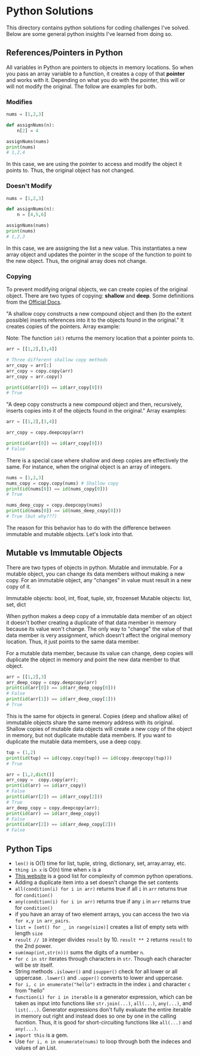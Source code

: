 # Python Solutions

This directory contains python solutions for coding challenges I've solved. Below are some general python insights I've learned from doing so.

## References/Pointers in Python

All variables in Python are pointers to objects in memory locations. So when you pass an array variable to a function, it creates a copy of that **pointer** and works with it. Depending on what you do with the pointer, this will or will not modify the original. The follow are examples for both.

### Modifies

```python
nums = [1,2,3]

def assignNums(n):
    n[2] = 4

assignNums(nums)
print(nums)
# 1,2,4
```

In this case, we are using the pointer to access and modify the object it points to. Thus, the original object has not changed.

### Doesn't Modify

```python
nums = [1,2,3]

def assignNums(n):
    n = [4,5,6]

assignNums(nums)
print(nums)
# 1,2,3
```

In this case, we are assigning the list a new value. This instantiates a new array object and updates the pointer in the scope of the function to point to the new object. Thus, the original array does not change.

### Copying

To prevent modifying orignal objects, we can create copies of the original object. There are two types of copying: **shallow** and **deep**. Some definitions from the [Official Docs](https://docs.python.org/3/library/copy.html).

"A shallow copy constructs a new compound object and then (to the extent possible) inserts references into it to the objects found in the original." It creates copies of the pointers. Array example:

Note: The function `id()` returns the memory location that a pointer points to.

```python
arr = [[1,2],[3,4]]

# Three different shallow copy methods
arr_copy = arr[:]
arr_copy = copy.copy(arr)
arr_copy = arr.copy()

print(id(arr[0]) == id(arr_copy[0]))
# True
```

"A deep copy constructs a new compound object and then, recursively, inserts copies into it of the objects found in the original." Array examples:

```python
arr = [[1,2],[3,4]]

arr_copy = copy.deepcopy(arr)

print(id(arr[0]) == id(arr_copy[0]))
# False
```

There is a special case where shallow and deep copies are effectively the same. For instance, when the original object is an array of integers.

```python
nums = [1,2,3]
nums_copy = copy.copy(nums) # Shallow copy
print(id(nums[0]) == id(nums_copy[0]))
# True

nums_deep_copy = copy.deepcopy(nums)
print(id(nums[0]) == id(nums_deep_copy[0]))
# True (but why???)
```

The reason for this behavior has to do with the difference between immutable and mutable objects. Let's look into that.

## Mutable vs Immutable Objects

There are two types of objects in python. Mutable and immutable. For a mutable object, you can change its data members without making a new copy. For an immutable object, any "changes" in value must result in a new copy of it.

Immutable objects: bool, int, float, tuple, str, frozenset
Mutable objects: list, set, dict

When python makes a deep copy of a immutable data member of an object it doesn't bother creating a duplicate of that data member in memory because its value won't change. The only way to "change" the value of that data member is very assignment, which doesn't affect the original memory location. Thus, it just points to the same data member.

For a mutable data member, because its value can change, deep copies will duplicate the object in memory and point the new data member to that object.

```python
arr = [[1,2],3]
arr_deep_copy = copy.deepcopy(arr)
print(id(arr[0]) == id(arr_deep_copy[0]))
# False
print(id(arr[1]) == id(arr_deep_copy[1]))
# True
```

This is the same for objects in general. Copies (deep and shallow alike) of immutable objects share the same memory address with its original. Shallow copies of mutable data objects will create a new copy of the object in memory, but not duplicate mutable data members. If you want to duplicate the mutable data members, use a deep copy.

```python
tup = (1,2)
print(id(tup) == id(copy.copy(tup)) == id(copy.deepcopy(tup)))
# True

arr = [1,2,dict()]
arr_copy =  copy.copy(arr);
print(id(arr) == id(arr_copy))
# False
print(id(arr[2]) == id(arr_copy[2]))
# True
arr_deep_copy = copy.deepcopy(arr);
print(id(arr) == id(arr_deep_copy))
# False
print(id(arr[2]) == id(arr_deep_copy[2]))
# False
```

## Python Tips

- `len()` is O(1) time for list, tuple, string, dictionary, set, array.array, etc.
- `thing in x` is O(n) time when `x` is a
- [This website](https://www.ics.uci.edu/~pattis/ICS-33/lectures/complexitypython.txt) is a good list for complexity of common python operations.
- Adding a duplicate item into a set doesn't change the set contents
- `all(condition(i) for i in arr)` returns true if all `i` in `arr` returns true for `condition()`
- `any(condition(i) for i in arr)` returns true if any `i` in `arr` returns true for `condition()`
- if you have an array of two element arrays, you can access the two via `for x,y in arr_pairs`.
- `list = [set() for _ in range(size)]` creates a list of empty sets with length `size`
- `result // 10` integer divides `result` by 10. `result ** 2` returns `result` to the 2nd power.
- `sum(map(int,str(n)))` sums the digits of a number `n`.
- `for c in str` iterates through characters in `str`. Though each character will be str itself.
- String methods `.islower()` and `isupper()` check for all lower or all uppercase. `.lower()` and `.upper()` converts to lower and uppercase.
- `for i, c in enumerate("hello")` extracts in the index `i` and character `c` from "hello"
- `function(i) for i in iterable` is a generator expression, which can be taken as input into functions like `str.join(...)`, `all(...)`, `any(...)`, and `list(...)`. Generator expressions don't fully evaluate the entire iterable in memory out right and instead does so one by one in the calling fucntion. Thus, it is good for short-circuiting functions like `all(...)` and `any(...)`.
- `import this` is a gem.
- Use `for i, n in enumerate(nums)` to loop through both the indeces and values of an List.